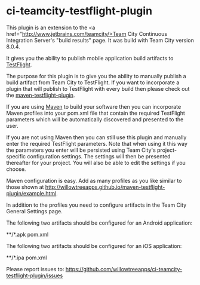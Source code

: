 ci-teamcity-testflight-plugin
=============================

This plugin is an extension to the <a href="http://www.jetbrains.com/teamcity/>Team City Continuous Integration Server's</a> "build results" page.  It was build with Team City version 8.0.4.

It gives you the ability to publish mobile application build artifacts to <a href="https://testflightapp.com">TestFlight</a>.

The purpose for this plugin is to give you the ability to manually publish a build artifact from Team City to TestFlight.  If you want to incorporate a plugin that will publish to TestFlight with every build then please check out the <a href="http://willowtreeapps.github.io/maven-testflight-plugin/index.html">maven-testflight-plugin</a>.

If you are using <a href="http://maven.apache.org/">Maven</a> to build your software then you can incorporate Maven profiles into your pom.xml file that contain the required TestFlight parameters which will be automatically discovered and presented to the user.

If you are not using Maven then you can still use this plugin and manually enter the required TestFlight parameters.  Note that when using it this way the parameters you enter will be persisted using Team City's project-specific configuration settings.  The settings will then be presented thereafter for your project.  You will also be able to edit the settings if you choose.

Maven configuration is easy.  Add as many profiles as you like similar to those shown at <a href="http://willowtreeapps.github.io/maven-testflight-plugin/example.html">http://willowtreeapps.github.io/maven-testflight-plugin/example.html</a>.

In addition to the profiles you need to configure artifacts in the Team City General Settings page.

The following two artifacts should be configured for an Android application:

**/*.apk
pom.xml

The following two artifacts should be configured for an iOS application:

**/*.ipa
pom.xml

Please report issues to:  https://github.com/willowtreeapps/ci-teamcity-testflight-plugin/issues